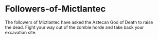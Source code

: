 # Followers-of-Mictlantec
The followers of Mictlantec have asked the Aztecan God of Death to raise the dead. Fight your way out of the zombie horde and take back your excavation site.
